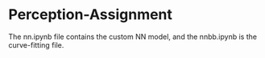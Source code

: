 # Perception-Assignment

The nn.ipynb file contains the custom NN model, and the nnbb.ipynb is the curve-fitting file.

